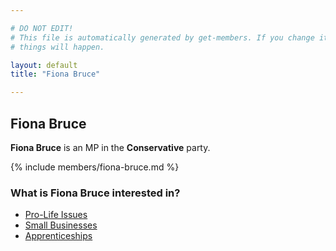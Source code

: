 ```yaml
---

# DO NOT EDIT!
# This file is automatically generated by get-members. If you change it, bad
# things will happen.

layout: default
title: "Fiona Bruce"

---
```


## Fiona Bruce

**Fiona Bruce** is an MP in the **Conservative** party.

{% include members/fiona-bruce.md %}

### What is Fiona Bruce interested in?


* [Pro-Life Issues](/interests/pro-life-issues.html)
* [Small Businesses](/interests/small-businesses.html)
* [Apprenticeships](/interests/apprenticeships.html)
